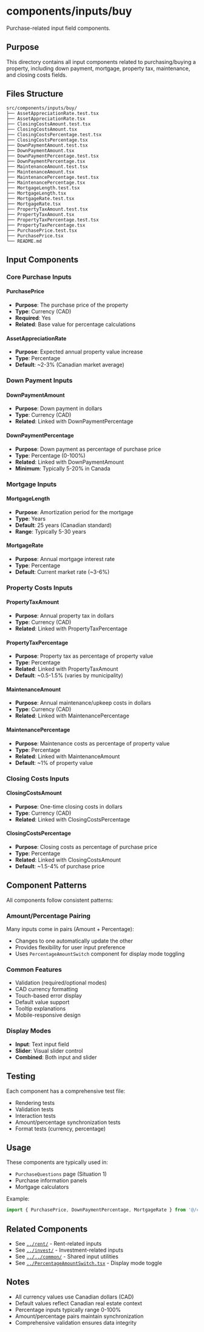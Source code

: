 # components/inputs/buy

Purchase-related input field components.

## Purpose

This directory contains all input components related to purchasing/buying a property, including down payment, mortgage, property tax, maintenance, and closing costs fields.

## Files Structure

```
src/components/inputs/buy/
├── AssetAppreciationRate.test.tsx
├── AssetAppreciationRate.tsx
├── ClosingCostsAmount.test.tsx
├── ClosingCostsAmount.tsx
├── ClosingCostsPercentage.test.tsx
├── ClosingCostsPercentage.tsx
├── DownPaymentAmount.test.tsx
├── DownPaymentAmount.tsx
├── DownPaymentPercentage.test.tsx
├── DownPaymentPercentage.tsx
├── MaintenanceAmount.test.tsx
├── MaintenanceAmount.tsx
├── MaintenancePercentage.test.tsx
├── MaintenancePercentage.tsx
├── MortgageLength.test.tsx
├── MortgageLength.tsx
├── MortgageRate.test.tsx
├── MortgageRate.tsx
├── PropertyTaxAmount.test.tsx
├── PropertyTaxAmount.tsx
├── PropertyTaxPercentage.test.tsx
├── PropertyTaxPercentage.tsx
├── PurchasePrice.test.tsx
├── PurchasePrice.tsx
└── README.md
```

## Input Components

### Core Purchase Inputs

#### PurchasePrice
- **Purpose**: The purchase price of the property
- **Type**: Currency (CAD)
- **Required**: Yes
- **Related**: Base value for percentage calculations

#### AssetAppreciationRate
- **Purpose**: Expected annual property value increase
- **Type**: Percentage
- **Default**: ~2-3% (Canadian market average)

### Down Payment Inputs

#### DownPaymentAmount
- **Purpose**: Down payment in dollars
- **Type**: Currency (CAD)
- **Related**: Linked with DownPaymentPercentage

#### DownPaymentPercentage
- **Purpose**: Down payment as percentage of purchase price
- **Type**: Percentage (0-100%)
- **Related**: Linked with DownPaymentAmount
- **Minimum**: Typically 5-20% in Canada

### Mortgage Inputs

#### MortgageLength
- **Purpose**: Amortization period for the mortgage
- **Type**: Years
- **Default**: 25 years (Canadian standard)
- **Range**: Typically 5-30 years

#### MortgageRate
- **Purpose**: Annual mortgage interest rate
- **Type**: Percentage
- **Default**: Current market rate (~3-6%)

### Property Costs Inputs

#### PropertyTaxAmount
- **Purpose**: Annual property tax in dollars
- **Type**: Currency (CAD)
- **Related**: Linked with PropertyTaxPercentage

#### PropertyTaxPercentage
- **Purpose**: Property tax as percentage of property value
- **Type**: Percentage
- **Related**: Linked with PropertyTaxAmount
- **Default**: ~0.5-1.5% (varies by municipality)

#### MaintenanceAmount
- **Purpose**: Annual maintenance/upkeep costs in dollars
- **Type**: Currency (CAD)
- **Related**: Linked with MaintenancePercentage

#### MaintenancePercentage
- **Purpose**: Maintenance costs as percentage of property value
- **Type**: Percentage
- **Related**: Linked with MaintenanceAmount
- **Default**: ~1% of property value

### Closing Costs Inputs

#### ClosingCostsAmount
- **Purpose**: One-time closing costs in dollars
- **Type**: Currency (CAD)
- **Related**: Linked with ClosingCostsPercentage

#### ClosingCostsPercentage
- **Purpose**: Closing costs as percentage of purchase price
- **Type**: Percentage
- **Related**: Linked with ClosingCostsAmount
- **Default**: ~1.5-4% of purchase price

## Component Patterns

All components follow consistent patterns:

### Amount/Percentage Pairing
Many inputs come in pairs (Amount + Percentage):
- Changes to one automatically update the other
- Provides flexibility for user input preference
- Uses `PercentageAmountSwitch` component for display mode toggling

### Common Features
- Validation (required/optional modes)
- CAD currency formatting
- Touch-based error display
- Default value support
- Tooltip explanations
- Mobile-responsive design

### Display Modes
- **Input**: Text input field
- **Slider**: Visual slider control
- **Combined**: Both input and slider

## Testing

Each component has a comprehensive test file:
- Rendering tests
- Validation tests
- Interaction tests
- Amount/percentage synchronization tests
- Format tests (currency, percentage)

## Usage

These components are typically used in:
- `PurchaseQuestions` page (Situation 1)
- Purchase information panels
- Mortgage calculators

Example:
```typescript
import { PurchasePrice, DownPaymentPercentage, MortgageRate } from '@/components/inputs/buy';
```

## Related Components

- See [`../rent/`](../rent/README.md) - Rent-related inputs
- See [`../invest/`](../invest/README.md) - Investment-related inputs
- See [`../../common/`](../../common/README.md) - Shared input utilities
- See [`../PercentageAmountSwitch.tsx`](../PercentageAmountSwitch.tsx) - Display mode toggle

## Notes

- All currency values use Canadian dollars (CAD)
- Default values reflect Canadian real estate context
- Percentage inputs typically range 0-100%
- Amount/percentage pairs maintain synchronization
- Comprehensive validation ensures data integrity
